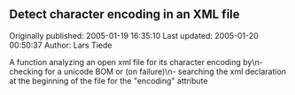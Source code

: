 ## Detect character encoding in an XML file

Originally published: 2005-01-19 16:35:10
Last updated: 2005-01-20 00:50:37
Author: Lars Tiede

A function analyzing an open xml file for its character encoding by\n- checking for a unicode BOM or (on failure)\n- searching the xml declaration at the beginning of the file for the "encoding" attribute